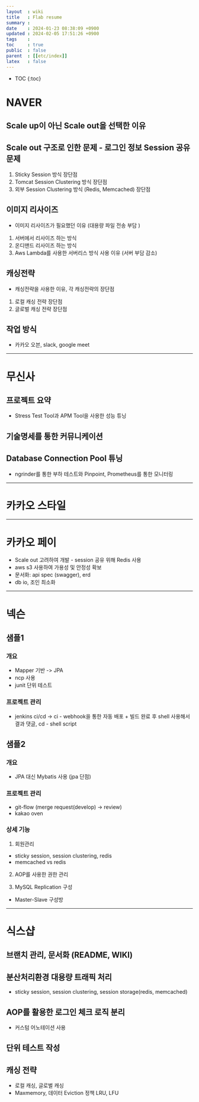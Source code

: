 ```yaml
---
layout  : wiki
title   : Flab resume 
summary : 
date    : 2024-01-23 08:38:09 +0900
updated : 2024-02-05 17:51:26 +0900
tags    : 
toc     : true
public  : false
parent  : [[etc/index]]
latex   : false
---
```

* TOC
{:toc}

# NAVER

## Scale up이 아닌 Scale out을 선택한 이유

## Scale out 구조로 인한 문제 - 로그인 정보 Session 공유 문제
1. Sticky Session 방식 장단점
2. Tomcat Session Clustering 방식 장단점
3. 외부 Session Clustering 방식 (Redis, Memcached) 장단점

## 이미지 리사이즈 
- 이미지 리사이즈가 필요했던 이유 (대용량 파일 전송 부담 )

1. 서버에서 리사이즈 하는 방식
2. 온디맨드 리사이즈 하는 방식
3. Aws Lambda를 사용한 서버리스 방식 사용 이유 (서버 부담 감소)
  
  
## 캐싱전략
- 캐싱전략을 사용한 이유, 각 캐싱전략의 장단점

1. 로컬 캐싱 전략 장단점
2. 글로벌 캐싱 전략 장단점


## 작업 방식
- 카카오 오븐, slack, google meet

---

# 무신사

## 프로젝트 요약
- Stress Test Tool과 APM Tool을 사용한 성능 튜닝


## 기술명세를 통한 커뮤니케이션

## Database Connection Pool 튜닝
- ngrinder를 통한 부하 테스트와 Pinpoint, Prometheus를 통한 모니터링

---

# 카카오 스타일 

---

# 카카오 페이
- Scale out 고려하여 개발 - session 공유 위해 Redis 사용
- aws s3 사용하여 가용성 및 안정성 확보
- 문서화: api spec (swagger), erd
- db io, 조인 최소화

---

# 넥슨
## 샘플1

### 개요
- Mapper 기반 -> JPA
- ncp 사용
- junit 단위 테스트

### 프로젝트 관리
- jenkins ci/cd -> ci - webhook을 통한 자동 배포 + 빌드 완료 후 shell 사용해서 결과 댓글, cd - shell script


## 샘플2
### 개요
- JPA 대신 Mybatis 사용 (jpa 단점)
 
### 프로젝트 관리
- git-flow (merge request(develop) -> review)
- kakao oven

### 상세 기능
1. 회원관리
- sticky session, session clustering, redis
- memcached vs redis

2. AOP를 사용한 권한 관리

3. MySQL Replication 구성
- Master-Slave 구성방
---

# 식스샵
## 브랜치 관리, 문서화 (README, WIKI)

## 분산처리환경 대용량 트래픽 처리 
- sticky session, session clustering, session storage(redis, memcached)

## AOP를 활용한 로그인 체크 로직 분리
- 커스텀 어노테이션 사용

## 단위 테스트 작성

## 캐싱 전략
- 로컬 캐싱, 글로벌 캐싱
- Maxmemory, 데이터 Eviction 정책 LRU, LFU 

